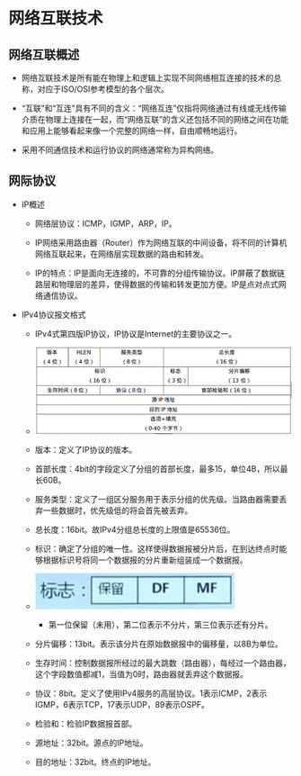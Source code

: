 # 网络互联技术

## 网络互联概述

  + 网络互联技术是所有能在物理上和逻辑上实现不同网络相互连接的技术的总称，对应于ISO/OSI参考模型的各个层次。

  + “互联”和“互连”具有不同的含义：“网络互连”仅指将网络通过有线或无线传输介质在物理上连接在一起，而“网络互联”的含义还包括不同的网络之间在功能和应用上能够看起来像一个完整的网络一样，自由顺畅地运行。

  + 采用不同通信技术和运行协议的网络通常称为异构网络。

## 网际协议

  + IP概述

    - 网络层协议：ICMP，IGMP，ARP，IP。

    - IP网络采用路由器（Router）作为网络互联的中间设备，将不同的计算机网络互联起来，在网络层实现数据的路由和转发。

    - IP的特点：IP是面向无连接的，不可靠的分组传输协议。IP屏蔽了数据链路层和物理层的差异，使得数据的传输和转发更加方便。IP是点对点式网络通信协议。

  + IPv4协议报文格式

    - IPv4式第四版IP协议，IP协议是Internet的主要协议之一。

    - ![IP数据报格式](./resources/ip_structure.png)

    - 版本：定义了IP协议的版本。

    - 首部长度：4bit的字段定义了分组的首部长度，最多15，单位4B，所以最长60B。

    - 服务类型：定义了一组区分服务用于表示分组的优先级。当路由器需要丢弃一些数据时，优先级低的将会首先被丢弃。

    - 总长度：16bit。故IPv4分组总长度的上限值是65536位。

    - 标识：确定了分组的唯一性。这样使得数据报被分片后，在到达终点时能够根据标识号将同一个数据报的分片重新组装成一个数据报。

    - ![IP标志位](./resources/ip_flag.png)

      - 第一位保留（未用），第二位表示不分片，第三位表示还有分片。

    - 分片偏移：13bit。表示该分片在原始数据报中的偏移量，以8B为单位。

    - 生存时间：控制数据报所经过的最大跳数（路由器），每经过一个路由器，这个字段数值都减1，当值为0时，路由器就丢弃这个数据报。

    - 协议：8bit。定义了使用IPv4服务的高层协议。1表示ICMP，2表示IGMP，6表示TCP，17表示UDP，89表示OSPF。

    - 检验和：检验IP数据报首部。

    - 源地址：32bit。源点的IP地址。

    - 目的地址：32bit。终点的IP地址。
